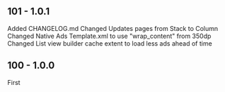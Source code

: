 ## 101 - 1.0.1

Added CHANGELOG.md
Changed Updates pages from Stack to Column
Changed Native Ads Template.xml to use "wrap_content" from 350dp
Changed List view builder cache extent to load less ads ahead of time

## 100 - 1.0.0

First